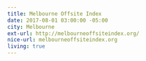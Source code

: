 ```yaml
---
title: Melbourne Offsite Index
date: 2017-08-01 03:00:00 -05:00
city: Melbourne
ext-url: http://melbourneoffsiteindex.org/
nice-url: melbourneoffsiteindex.org
living: true
---
```

